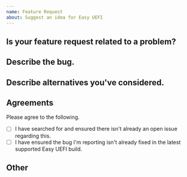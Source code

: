 ```yaml
---
name: Feature Request
about: Suggest an idea for Easy UEFI
---
```


<!--
  Thank you for filling out a feature request for Easy UEFI! Please be as detailed as possible so that we may consider and review the request easier.
  We ask that you search all the issues to avoid a duplicate feature request. If one exists, please reply if you have anything to add.
  Before requesting a new feature, please make sure you are using the latest version and that the feature you are requesting is not already in Easy UEFI.
-->

## Is your feature request related to a problem?
<!--
  Please give some context for this request. Why do you want it added?
-->

## Describe the bug.
<!--
  A clear and concise description of what the bug is and what needs to be fixed.
-->

## Describe alternatives you've considered.
<!--
  List any alternatives you might have tried to fix the bug you want.
-->

## Agreements
Please agree to the following.
- [ ] I have searched for and ensured there isn't already an open issue regarding this.
- [ ] I have ensured the bug I'm reporting isn't already fixed in the latest supported Easy UEFI build.

## Other
<!--
  Add any other context or screenshots about the feature request below.
-->
